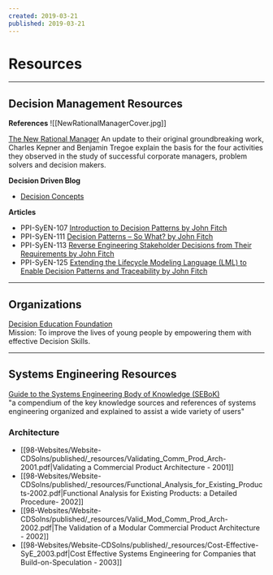 ```yaml
---
created: 2019-03-21
published: 2019-03-21
---
```


# Resources

---
## Decision Management Resources

**References**
![[NewRationalManagerCover.jpg]]

[The New Rational Manager](https://www.amazon.com/gp/product/0971562717/ref=as_li_tl?ie=UTF8&tag=cdsolns-20&camp=1789&creative=9325&linkCode=as2&creativeASIN=0971562717&linkId=d80f3546202311f197e5c01f22d82e7e) An update to their original groundbreaking work, Charles Kepner and Benjamin Tregoe explain the basis for the four activities they observed in the study of successful corporate managers, problem solvers and decision makers.

**Decision Driven Blog**  
- [Decision Concepts](https://decisiondriven.wordpress.com/category/decision-concepts/)

**Articles**
- PPI-SyEN-107 [Introduction to Decision Patterns by John Fitch](https://www.ppi-int.com/wp-content/uploads/2021/12/PPI-SyEN-107-December.pdf)
- PPI-SyEN-111 [Decision Patterns – So What? by John Fitch](https://www.ppi-int.com/systems-engineering-newsjournal/ppi-syen-111/)
- PPI-SyEN-113 [Reverse Engineering Stakeholder Decisions from Their Requirements by John Fitch](https://www.ppi-int.com/wp-content/uploads/2022/06/PPI-SyEN-113-June-2022.pdf)
- PPI-SyEN-125 [Extending the Lifecycle Modeling Language (LML) to Enable Decision Patterns and
Traceability by John Fitch](https://www.ppi-int.com/wp-content/uploads/2023/06/PPI-SyEN-125-June-2023_Final.pdf) 

--- 
## Organizations

[Decision Education Foundation](https://www.decisioneducation.org/)  
Mission: To improve the lives of young people by empowering them with effective Decision Skills.

---
## Systems Engineering Resources
[Guide to the Systems Engineering Body of Knowledge (SEBoK)](https://www.sebokwiki.org/)  
"a compendium of the key knowledge sources and references of systems engineering organized and explained to assist a wide variety of users"

### Architecture
- [[98-Websites/Website-CDSolns/published/_resources/Validating_Comm_Prod_Arch-2001.pdf|Validating a Commercial Product Architecture - 2001]]
- [[98-Websites/Website-CDSolns/published/_resources/Functional_Analysis_for_Existing_Products-2002.pdf|Functional Analysis for Existing Products: a Detailed Procedure-  2002]]
- [[98-Websites/Website-CDSolns/published/_resources/Valid_Mod_Comm_Prod_Arch-2002.pdf|The Validation of a Modular Commercial Product Architecture - 2002]]
- [[98-Websites/Website-CDSolns/published/_resources/Cost-Effective-SyE_2003.pdf|Cost Effective Systems Engineering for Companies that Build-on-Speculation - 2003]]
